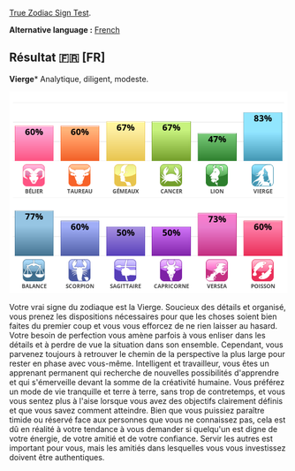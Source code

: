 [True Zodiac Sign Test](https://www.idrlabs.com/true-zodiac-sign/test.php). 

**Alternative language :** [French](https://www.idrlabs.com/fr/vrai-signe-du-zodiaque/test.php)

## Résultat :fr: [FR]

**Vierge***
Analytique, diligent, modeste.

![true zodiac sign](truezodiac_results.png)

Votre vrai signe du zodiaque est la Vierge. Soucieux des détails et organisé, vous prenez les dispositions nécessaires pour que les choses soient bien faites du premier coup et vous vous efforcez de ne rien laisser au hasard. Votre besoin de perfection vous amène parfois à vous enliser dans les détails et à perdre de vue la situation dans son ensemble. Cependant, vous parvenez toujours à retrouver le chemin de la perspective la plus large pour rester en phase avec vous-même. Intelligent et travailleur, vous êtes un apprenant permanent qui recherche de nouvelles possibilités d'apprendre et qui s'émerveille devant la somme de la créativité humaine. Vous préférez un mode de vie tranquille et terre à terre, sans trop de contretemps, et vous vous sentez plus à l'aise lorsque vous avez des objectifs clairement définis et que vous savez comment atteindre. Bien que vous puissiez paraître timide ou réservé face aux personnes que vous ne connaissez pas, cela est dû en réalité à votre tendance à vous demander si quelqu'un est digne de votre énergie, de votre amitié et de votre confiance. Servir les autres est important pour vous, mais les amitiés dans lesquelles vous vous investissez doivent être authentiques.
